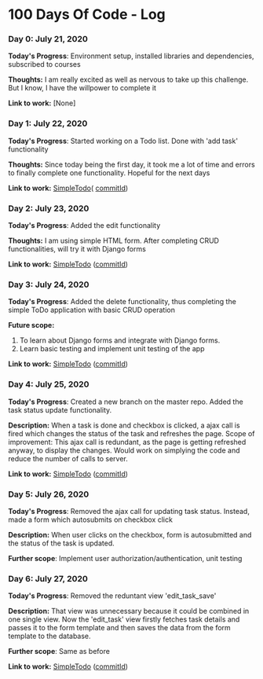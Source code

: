 # 100 Days Of Code - Log

### Day 0: July 21, 2020 

**Today's Progress**: Environment setup, installed libraries and dependencies, subscribed to courses

**Thoughts:** I am really excited as well as nervous to take up this challenge. But I know, I have the willpower to complete it

**Link to work:** [None]

### Day 1: July 22, 2020 

**Today's Progress**: Started working on a Todo list. Done with 'add task' functionality

**Thoughts:** Since today being the first day, it took me a lot of time and errors to finally complete one functionality. Hopeful for the next days

**Link to work:** [SimpleTodo](https://github.com/abhi1263/learningDjango)(
[commitId](https://github.com/abhi1263/learningDjango/commit/88e5fc89528f1523be2149380a444c5f0899f14a))

### Day 2: July 23, 2020 

**Today's Progress**: Added the edit functionality

**Thoughts:** I am using simple HTML form. After completing CRUD functionalities, will try it with Django forms

**Link to work:** [SimpleTodo](https://github.com/abhi1263/learningDjango)
([commitId](https://github.com/abhi1263/learningDjango/commit/2b932db1d2b67010bf4babda59eca5703549b3a9))

### Day 3: July 24, 2020 

**Today's Progress**: Added the delete functionality, thus completing the simple ToDo application with basic CRUD operation

**Future scope:** 
1. To learn about Django forms and integrate with Django forms. 
2. Learn basic testing and implement unit testing of the app

**Link to work:** [SimpleTodo](https://github.com/abhi1263/learningDjango)
([commitId](https://github.com/abhi1263/learningDjango/commit/94f7880d518df85ad85b4450912ddffacd8784ea))


### Day 4: July 25, 2020 

**Today's Progress**: Created a new branch on the master repo. Added the task status update functionality. 

**Description:** 
When a task is done and checkbox is clicked, a ajax call is fired which changes the status of the task and refreshes the page.
Scope of improvement: This ajax call is redundant, as the page is getting refreshed anyway, to display the changes. Would work on simplying the code and reduce the number of calls to server.

**Link to work:** [SimpleTodo](https://github.com/abhi1263/learningDjango)
([commitId](https://github.com/abhi1263/learningDjango/commit/e1e8b789ef9a6d5e99955adee3bb537e00657a2a))


### Day 5: July 26, 2020 

**Today's Progress**: Removed the ajax call for updating task status. Instead, made a form which autosubmits on checkbox click 

**Description:** 
When user clicks on the checkbox, form is autosubmitted and the status of the task is updated.

**Further scope**: Implement user authorization/authentication, unit testing


### Day 6: July 27, 2020 

**Today's Progress**: Removed the reduntant view 'edit_task_save' 

**Description:** 
That view was unnecessary because it could be combined in one single view. Now the 'edit_task' view firstly fetches task details and passes it to the form template and then saves the data from the form template to the database.

**Further scope**: Same as before

**Link to work:** [SimpleTodo](https://github.com/abhi1263/learningDjango)
([commitId](https://github.com/abhi1263/learningDjango/commit/5a6dacec934c6d8b0372c1ed590330460e8526e2))
